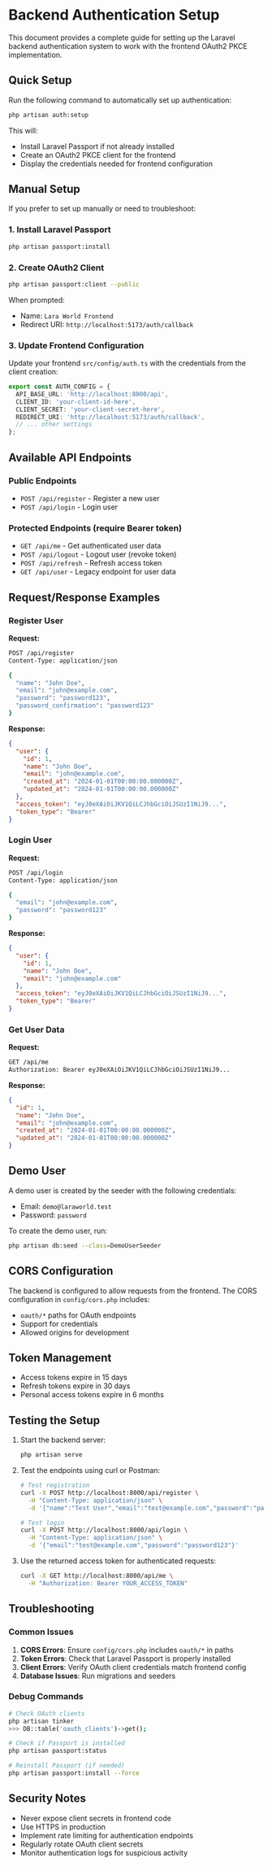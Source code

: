 # Backend Authentication Setup

This document provides a complete guide for setting up the Laravel backend authentication system to work with the frontend OAuth2 PKCE implementation.

## Quick Setup

Run the following command to automatically set up authentication:

```bash
php artisan auth:setup
```

This will:
- Install Laravel Passport if not already installed
- Create an OAuth2 PKCE client for the frontend
- Display the credentials needed for frontend configuration

## Manual Setup

If you prefer to set up manually or need to troubleshoot:

### 1. Install Laravel Passport

```bash
php artisan passport:install
```

### 2. Create OAuth2 Client

```bash
php artisan passport:client --public
```

When prompted:
- Name: `Lara World Frontend`
- Redirect URI: `http://localhost:5173/auth/callback`

### 3. Update Frontend Configuration

Update your frontend `src/config/auth.ts` with the credentials from the client creation:

```typescript
export const AUTH_CONFIG = {
  API_BASE_URL: 'http://localhost:8000/api',
  CLIENT_ID: 'your-client-id-here',
  CLIENT_SECRET: 'your-client-secret-here',
  REDIRECT_URI: 'http://localhost:5173/auth/callback',
  // ... other settings
};
```

## Available API Endpoints

### Public Endpoints

- `POST /api/register` - Register a new user
- `POST /api/login` - Login user

### Protected Endpoints (require Bearer token)

- `GET /api/me` - Get authenticated user data
- `POST /api/logout` - Logout user (revoke token)
- `POST /api/refresh` - Refresh access token
- `GET /api/user` - Legacy endpoint for user data

## Request/Response Examples

### Register User

**Request:**
```bash
POST /api/register
Content-Type: application/json

{
  "name": "John Doe",
  "email": "john@example.com",
  "password": "password123",
  "password_confirmation": "password123"
}
```

**Response:**
```json
{
  "user": {
    "id": 1,
    "name": "John Doe",
    "email": "john@example.com",
    "created_at": "2024-01-01T00:00:00.000000Z",
    "updated_at": "2024-01-01T00:00:00.000000Z"
  },
  "access_token": "eyJ0eXAiOiJKV1QiLCJhbGciOiJSUzI1NiJ9...",
  "token_type": "Bearer"
}
```

### Login User

**Request:**
```bash
POST /api/login
Content-Type: application/json

{
  "email": "john@example.com",
  "password": "password123"
}
```

**Response:**
```json
{
  "user": {
    "id": 1,
    "name": "John Doe",
    "email": "john@example.com"
  },
  "access_token": "eyJ0eXAiOiJKV1QiLCJhbGciOiJSUzI1NiJ9...",
  "token_type": "Bearer"
}
```

### Get User Data

**Request:**
```bash
GET /api/me
Authorization: Bearer eyJ0eXAiOiJKV1QiLCJhbGciOiJSUzI1NiJ9...
```

**Response:**
```json
{
  "id": 1,
  "name": "John Doe",
  "email": "john@example.com",
  "created_at": "2024-01-01T00:00:00.000000Z",
  "updated_at": "2024-01-01T00:00:00.000000Z"
}
```

## Demo User

A demo user is created by the seeder with the following credentials:
- Email: `demo@laraworld.test`
- Password: `password`

To create the demo user, run:
```bash
php artisan db:seed --class=DemoUserSeeder
```

## CORS Configuration

The backend is configured to allow requests from the frontend. The CORS configuration in `config/cors.php` includes:
- `oauth/*` paths for OAuth endpoints
- Support for credentials
- Allowed origins for development

## Token Management

- Access tokens expire in 15 days
- Refresh tokens expire in 30 days
- Personal access tokens expire in 6 months

## Testing the Setup

1. Start the backend server:
   ```bash
   php artisan serve
   ```

2. Test the endpoints using curl or Postman:
   ```bash
   # Test registration
   curl -X POST http://localhost:8000/api/register \
     -H "Content-Type: application/json" \
     -d '{"name":"Test User","email":"test@example.com","password":"password123","password_confirmation":"password123"}'
   
   # Test login
   curl -X POST http://localhost:8000/api/login \
     -H "Content-Type: application/json" \
     -d '{"email":"test@example.com","password":"password123"}'
   ```

3. Use the returned access token for authenticated requests:
   ```bash
   curl -X GET http://localhost:8000/api/me \
     -H "Authorization: Bearer YOUR_ACCESS_TOKEN"
   ```

## Troubleshooting

### Common Issues

1. **CORS Errors**: Ensure `config/cors.php` includes `oauth/*` in paths
2. **Token Errors**: Check that Laravel Passport is properly installed
3. **Client Errors**: Verify OAuth client credentials match frontend config
4. **Database Issues**: Run migrations and seeders

### Debug Commands

```bash
# Check OAuth clients
php artisan tinker
>>> DB::table('oauth_clients')->get();

# Check if Passport is installed
php artisan passport:status

# Reinstall Passport (if needed)
php artisan passport:install --force
```

## Security Notes

- Never expose client secrets in frontend code
- Use HTTPS in production
- Implement rate limiting for authentication endpoints
- Regularly rotate OAuth client secrets
- Monitor authentication logs for suspicious activity
